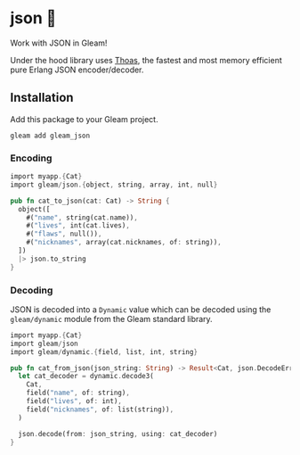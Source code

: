 # json 🐑

Work with JSON in Gleam!

Under the hood library uses [Thoas](https://github.com/lpil/thoas/), the fastest
and most memory efficient pure Erlang JSON encoder/decoder.

## Installation

Add this package to your Gleam project.

```shell
gleam add gleam_json
```

### Encoding

```rust
import myapp.{Cat}
import gleam/json.{object, string, array, int, null}

pub fn cat_to_json(cat: Cat) -> String {
  object([
    #("name", string(cat.name)),
    #("lives", int(cat.lives),
    #("flaws", null()),
    #("nicknames", array(cat.nicknames, of: string)),
  ])
  |> json.to_string
}
```

### Decoding

JSON is decoded into a `Dynamic` value which can be decoded using the
`gleam/dynamic` module from the Gleam standard library.

```rust
import myapp.{Cat}
import gleam/json
import gleam/dynamic.{field, list, int, string}

pub fn cat_from_json(json_string: String) -> Result<Cat, json.DecodeError> {
  let cat_decoder = dynamic.decode3(
    Cat,
    field("name", of: string),
    field("lives", of: int),
    field("nicknames", of: list(string)),
  )

  json.decode(from: json_string, using: cat_decoder)
}
```
